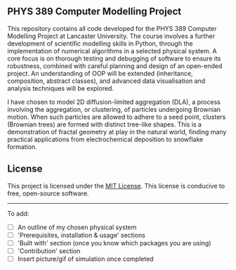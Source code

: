 ## PHYS 389 Computer Modelling Project

This repository contains all code developed for the PHYS 389 Computer Modelling Project at Lancaster University. The course involves a further development of scientific modelling skills in Python, through the implementation of numerical algorithms in a selected physical system. A core focus is on thorough testing and debugging of software to ensure its robustness, combined with careful planning and design of an open-ended project. An understanding of OOP will be extended (inheritance, composition, abstract classes), and advanced data visualisation and analysis techniques will be explored. 

I have chosen to model 2D diffusion-limited aggregation (DLA), a process involving the aggregation, or clustering, of particles undergoing Brownian motion. When such particles are allowed to adhere to a seed point, clusters (Brownian trees) are formed with distinct tree-like shapes. This is a demonstration of fractal geometry at play in the natural world, finding many practical applications from electrochemical deposition to snowflake formation.

## License
This project is licensed under the [MIT License](https://opensource.org/licenses/MIT "Open Source MIT"). This license is conducive to free, open-source software.

---
To add:
- [ ] An outline of my chosen physical system 
- [ ] 'Prerequisites, installation & usage' sections
- [ ] 'Built with' section (once you know which packages you are using)
- [ ] 'Contribution' section
- [ ] Insert picture/gif of simulation once completed
